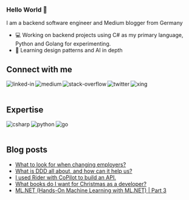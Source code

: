### Hello World 👋
I am a backend software engineer and Medium blogger from Germany
- 💻 Working on backend projects using C# as my primary language, Python and Golang for experimenting.
- 📗 Learning design patterns and AI in depth



## Connect with me
[<img align="left" alt="linked-in" src="https://img.shields.io/badge/linkedin-%230077B5.svg?&style=for-the-badge&logo=linkedin&logoColor=white" />](https://www.linkedin.com/in/justin-m%C3%BCnch-0b1087133/)
[<img align="left" alt="medium" src="https://img.shields.io/badge/medium-%2312100E.svg?&style=for-the-badge&logo=medium&logoColor=white" />](https://medium.com/@justin.muench)
[<img align="left" alt="stack-overflow" src="https://img.shields.io/badge/stack%20overflow-FE7A16?logo=stack-overflow&logoColor=white&style=for-the-badge" />](https://stackoverflow.com/users/13893980/thecodentist)
[<img align="left" alt="twitter" src="https://img.shields.io/badge/twitter-%231DA1F2.svg?&style=for-the-badge&logo=twitter&logoColor=white" />](https://twitter.com/muench_justin)
[<img align="left" alt="xing" src="https://img.shields.io/badge/xing-darkcyan.svg?&style=for-the-badge&logo=xing&logoColor=white" />](https://www.xing.com/profile/Justin_Muench/cv)

<br><br>
## Expertise
<img align="left" alt="csharp" src="https://img.shields.io/badge/csharp-%2320232a.svg?&style=for-the-badge&logo=csharp&logoColor=darkorchid" />
<img align="left" alt="python" src="https://img.shields.io/badge/python-steelblue.svg?&style=for-the-badge&logo=python&logoColor=sandybrown" />
<img align="left" alt="go" src="https://img.shields.io/badge/golang-mediumturquoise?logo=go&logoColor=white&style=for-the-badge" />
<br><br>

## Blog posts
<!-- BLOG-POST-LIST:START -->
- [What to look for when changing employers?](https://medium.com/@justin.muench/what-i-as-a-developer-would-look-for-when-changing-employers-cb4cd9291413?source=rss-feb470108eb8------2)
- [What is DDD all about, and how can it help us?](https://medium.com/@justin.muench/what-is-ddd-all-about-and-how-can-it-help-us-ce38761624b5?source=rss-feb470108eb8------2)
- [I used Rider with CoPilot to build an API.](https://medium.com/@justin.muench/i-used-rider-with-copilot-in-rider-to-build-an-api-42cfd98ce590?source=rss-feb470108eb8------2)
- [What books do I want for Christmas as a developer?](https://medium.com/@justin.muench/what-books-do-i-want-for-christmas-as-a-developer-60afc6b0ec64?source=rss-feb470108eb8------2)
- [ML.NET &lpar;Hands-On Machine Learning with ML.NET&rpar; | Part 3](https://medium.com/@justin.muench/ml-net-hands-on-machine-learning-with-ml-net-part-3-9f6364ae9c6c?source=rss-feb470108eb8------2)
<!-- BLOG-POST-LIST:END -->
